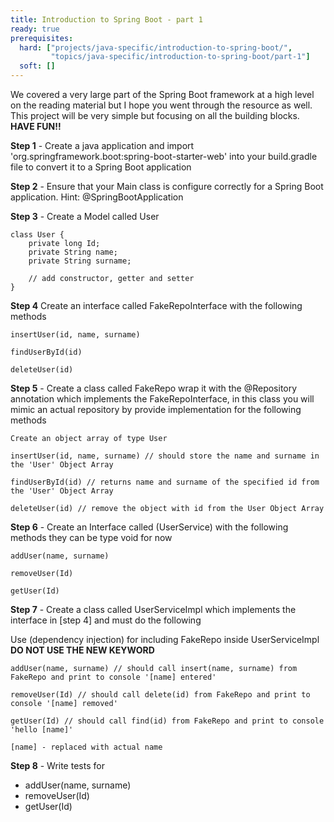 ```yaml
---
title: Introduction to Spring Boot - part 1
ready: true
prerequisites:
  hard: ["projects/java-specific/introduction-to-spring-boot/",
         "topics/java-specific/introduction-to-spring-boot/part-1"]
  soft: []
---
```


We covered a very large part of the Spring Boot framework at a high level on the reading material but I hope you went through the resource as well. This project will be very simple but focusing on all the building blocks. **HAVE FUN!!**

**Step 1** - Create a java application and import 'org.springframework.boot:spring-boot-starter-web' into your build.gradle file to convert it to a Spring Boot application

**Step 2** - Ensure that your Main class is configure correctly for a Spring Boot application. Hint: @SpringBootApplication

**Step 3** - Create a Model called User

```
class User {
    private long Id;
    private String name;
    private String surname;

    // add constructor, getter and setter
}
```

**Step 4** Create an interface called FakeRepoInterface with the following methods

```
insertUser(id, name, surname)

findUserById(id)

deleteUser(id)

```

**Step 5** - Create a class called FakeRepo wrap it with the @Repository annotation which implements the FakeRepoInterface, in this class you will mimic an actual repository by provide implementation
for the following methods

```
Create an object array of type User

insertUser(id, name, surname) // should store the name and surname in the 'User' Object Array

findUserById(id) // returns name and surname of the specified id from the 'User' Object Array

deleteUser(id) // remove the object with id from the User Object Array
```

**Step 6** - Create an Interface called (UserService) with the following methods they can be type void for now

```
addUser(name, surname)

removeUser(Id)

getUser(Id)
```

**Step 7** - Create a class called UserServiceImpl which implements the interface in [step 4] and must do the following

Use (dependency injection) for including FakeRepo inside UserServiceImpl **DO NOT USE THE NEW KEYWORD**

```
addUser(name, surname) // should call insert(name, surname) from FakeRepo and print to console '[name] entered'

removeUser(Id) // should call delete(id) from FakeRepo and print to console '[name] removed'

getUser(Id) // should call find(id) from FakeRepo and print to console 'hello [name]'

[name] - replaced with actual name
```

**Step 8** - Write tests for

- addUser(name, surname)
- removeUser(Id)
- getUser(Id)

